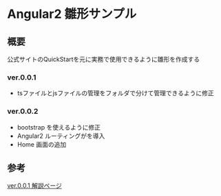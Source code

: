 # Angular2 雛形サンプル

## 概要
公式サイトのQuickStartを元に実務で使用できるように雛形を作成する
### ver.0.0.1
- tsファイルとjsファイルの管理をフォルダで分けて管理できるように修正
### ver.0.0.2
- bootstrap を使えるように修正
- Angular2 ルーティングがを導入
- Home 画面の追加

## 参考
[ver.0.0.1 解説ページ](http://qiita.com/nissato-hitoshi/items/05848f0d7bd7839c1d0e)

